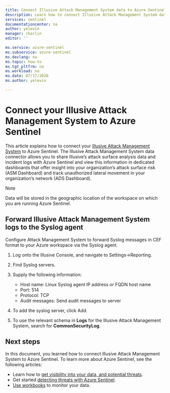 ```yaml
---
title: Connect Illusive Attack Management System data to Azure Sentinel| Microsoft Docs
description: Learn how to connect Illusive Attack Management System data to Azure Sentinel.
services: sentinel
documentationcenter: na
author: yelevin
manager: rkarlin
editor: ''

ms.service: azure-sentinel
ms.subservice: azure-sentinel
ms.devlang: na
ms.topic: how-to
ms.tgt_pltfrm: na
ms.workload: na
ms.date: 07/17/2020
ms.author: yelevin

---
```

# Connect your Illusive Attack Management System to Azure Sentinel

This article explains how to connect your [Illusive Attack Management System](https://www.illusivenetworks.com/technology/platform/attack-detection-system) to Azure Sentinel. The Illusive Attack Management System data connector allows you to share Illusive’s attack surface analysis data and incident logs with Azure Sentinel and view this information in dedicated dashboards that offer insight into your organization’s attack surface risk (ASM Dashboard) and track unauthorized lateral movement in your organization’s network (ADS Dashboard).

> [!NOTE]
> Data will be stored in the geographic location of the workspace on which you are running Azure Sentinel.

## Forward Illusive Attack Management System logs to the Syslog agent  

Configure Attack Management System to forward Syslog messages in CEF format to your Azure workspace via the Syslog agent.

1. Log onto the Illusive Console, and navigate to Settings->Reporting.

1. Find Syslog servers.

1. Supply the following information:
   - Host name: Linux Syslog agent IP address or FQDN host name
   - Port: 514
   - Protocol: TCP
   - Audit messages: Send audit messages to server

1. To add the syslog server, click Add.

1. To use the relevant schema in **Logs** for the Illusive Attack Management System, search for **CommonSecurityLog**.

## Next steps

In this document, you learned how to connect Illusive Attack Management System to Azure Sentinel. To learn more about Azure Sentinel, see the following articles:

- Learn how to [get visibility into your data, and potential threats](quickstart-get-visibility.md).
- Get started [detecting threats with Azure Sentinel](tutorial-detect-threats-built-in.md).
- [Use workbooks](tutorial-monitor-your-data.md) to monitor your data.
